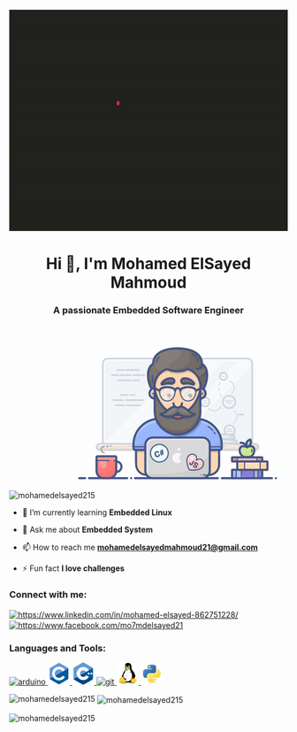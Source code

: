 
<p align="center">
  <img height="400" width="1600" src="https://github.com/MohamedElSayed215/MohamedElSayed215/blob/main/css-loader-large-1.gif">
</p>

<h1 align="center">Hi 👋, I'm Mohamed ElSayed Mahmoud</h1>
<h3 align="center">A passionate Embedded Software Engineer</h3>

<img align="right" alt="Coding" width="400" src="https://github.com/MohamedElSayed215/MohamedElSayed215/blob/main/programmer.gif">

<p align="left"> <img src="https://komarev.com/ghpvc/?username=mohamedelsayed215&label=Profile%20views&color=0e75b6&style=flat" alt="mohamedelsayed215" /> </p>

- 🌱 I’m currently learning **Embedded Linux**

- 💬 Ask me about **Embedded System**

- 📫 How to reach me **mohamedelsayedmahmoud21@gmail.com**

- ⚡ Fun fact **I love challenges**

<h3 align="left">Connect with me:</h3>
<p align="left">
<a href="https://linkedin.com/in/https://www.linkedin.com/in/mohamed-elsayed-862751228/" target="blank"><img align="center" src="https://raw.githubusercontent.com/rahuldkjain/github-profile-readme-generator/master/src/images/icons/Social/linked-in-alt.svg" alt="https://www.linkedin.com/in/mohamed-elsayed-862751228/" height="30" width="40" /></a>
<a href="https://fb.com/https://www.facebook.com/mo7mdelsayed21" target="blank"><img align="center" src="https://raw.githubusercontent.com/rahuldkjain/github-profile-readme-generator/master/src/images/icons/Social/facebook.svg" alt="https://www.facebook.com/mo7mdelsayed21" height="30" width="40" /></a>
</p>

<h3 align="left">Languages and Tools:</h3>
<p align="left"> <a href="https://www.arduino.cc/" target="_blank" rel="noreferrer"> <img src="https://cdn.worldvectorlogo.com/logos/arduino-1.svg" alt="arduino" width="40" height="40"/> </a> <a href="https://www.cprogramming.com/" target="_blank" rel="noreferrer"> <img src="https://raw.githubusercontent.com/devicons/devicon/master/icons/c/c-original.svg" alt="c" width="40" height="40"/> </a> <a href="https://www.w3schools.com/cpp/" target="_blank" rel="noreferrer"> <img src="https://raw.githubusercontent.com/devicons/devicon/master/icons/cplusplus/cplusplus-original.svg" alt="cplusplus" width="40" height="40"/> </a> <a href="https://git-scm.com/" target="_blank" rel="noreferrer"> <img src="https://www.vectorlogo.zone/logos/git-scm/git-scm-icon.svg" alt="git" width="40" height="40"/> </a> <a href="https://www.linux.org/" target="_blank" rel="noreferrer"> <img src="https://raw.githubusercontent.com/devicons/devicon/master/icons/linux/linux-original.svg" alt="linux" width="40" height="40"/> </a> <a href="https://www.python.org" target="_blank" rel="noreferrer"> <img src="https://raw.githubusercontent.com/devicons/devicon/master/icons/python/python-original.svg" alt="python" width="40" height="40"/> </a> </p>

<p><img align="left" src="https://github-readme-stats.vercel.app/api/top-langs?username=mohamedelsayed215&show_icons=true&locale=en&layout=compact" alt="mohamedelsayed215" /></p>

<p>&nbsp;<img align="center" src="https://github-readme-stats.vercel.app/api?username=mohamedelsayed215&show_icons=true&locale=en" alt="mohamedelsayed215" /></p>

<p><img align="center" src="https://github-readme-streak-stats.herokuapp.com/?user=mohamedelsayed215&" alt="mohamedelsayed215" /></p>
